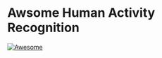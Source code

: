 # Awsome Human Activity Recognition

[![Awesome](https://awesome.re/badge.svg)](https://awesome.re)
